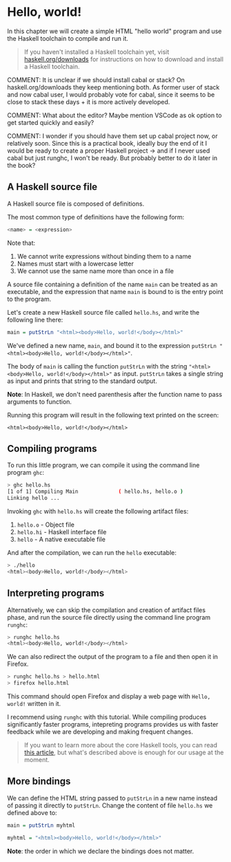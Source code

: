 # Hello, world!

In this chapter we will create a simple HTML "hello world" program and use the Haskell toolchain
to compile and run it.

> If you haven't installed a Haskell toolchain yet, visit
> [haskell.org/downloads](https://haskell.org/downloads) for instructions on how to download
> and install a Haskell toolchain.

COMMENT: It is unclear if we should install cabal or stack? On haskell.org/downloads they keep mentioning both. As former user of stack and now cabal user, I would probably vote for cabal, since it seems to be close to stack these days + it is more actively developed.

COMMENT: What about the editor? Maybe mention VSCode as ok option to get started quickly and easily?

COMMENT: I wonder if you should have them set up cabal project now, or relatively soon. Since this is a practical book, ideally buy the end of it I would be ready to create a proper Haskell project -> and if I never used cabal but just runghc, I won't be ready. But probably better to do it later in the book?

## A Haskell source file

A Haskell source file is composed of definitions.

The most common type of definitions have the following form:

```hs
<name> = <expression>
```

Note that:

1. We cannot write expressions without binding them to a name
2. Names must start with a lowercase letter
3. We cannot use the same name more than once in a file

A source file containing a definition of the name `main` can be treated as an executable,
and the expression that name `main` is bound to is the entry point to the program.

Let's create a new Haskell source file called `hello.hs`, and write the following line there:

```hs
main = putStrLn "<html><body>Hello, world!</body></html>"
```

We've defined a new name, `main`, and bound it to the expression `putStrLn "<html><body>Hello, world!</body></html>"`.

The body of `main` is calling the function `putStrLn` with the string `"<html><body>Hello, world!</body></html>"`
as input. `putStrLn` takes a single string as input and prints that string to the standard output.

__Note__: In Haskell, we don't need parenthesis after the function name to pass arguments to function.

Running this program will result in the following text printed on the screen:

```
<html><body>Hello, world!</body></html>
```

## Compiling programs

To run this little program, we can compile it using the command line program `ghc`:

```sh
> ghc hello.hs
[1 of 1] Compiling Main             ( hello.hs, hello.o )
Linking hello ...
```

Invoking `ghc` with `hello.hs` will create the following artifact files:

1. `hello.o` - Object file
2. `hello.hi` - Haskell interface file
3. `hello` - A native executable file

And after the compilation, we can run the `hello` executable:

```sh
> ./hello
<html><body>Hello, world!</body></html>
```

## Interpreting programs

Alternatively, we can skip the compilation and creation of artifact files phase, and run the source file directly
using the command line program `runghc`:

```sh
> runghc hello.hs
<html><body>Hello, world!</body></html>
```

We can also redirect the output of the program to a file and then open it in Firefox.

```sh
> runghc hello.hs > hello.html
> firefox hello.html
```

This command should open Firefox and display a web page with `Hello, world!` written in it.

I recommend using `runghc` with this tutorial. While compiling produces significantly faster programs,
intepreting programs provides us with faster feedback while we are developing and making frequent changes.

> If you want to learn more about the core Haskell tools, you can read
> [this article](https://gilmi.me/blog/post/2021/08/14/hs-core-tools),
> but what's described above is enough for our usage at the moment.
## More bindings

We can define the HTML string passed to `putStrLn` in a new name instead of passing
it directly to `putStrLn`. Change the content of file `hello.hs` we defined above to:

```hs
main = putStrLn myhtml

myhtml = "<html><body>Hello, world!</body></html>"
```

__Note__: the order in which we declare the bindings does not matter.

